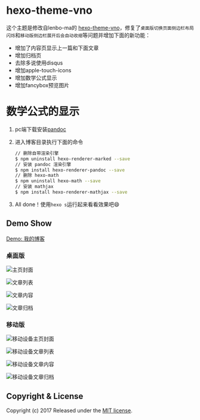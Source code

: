hexo-theme-vno
========

这个主题是修改自lenbo-ma的 [hexo-theme-vno](https://github.com/lenbo-ma/hexo-theme-vno)，修复了`桌面版切换页面侧边栏布局闪烁`和`移动版侧边栏展开后会自动收缩`等问题并增加下面的新功能：

- 增加了内容页显示上一篇和下面文章
- 增加归档页
- 去除多说使用disqus
- 增加apple-touch-icons
- 增加数学公式显示
- 增加fancybox预览图片



# 数学公式的显示

1. pc端下载安装[pandoc](http://pandoc.org/installing.html)

2. 进入博客目录执行下面的命令

   ```bash
   // 删除自带渲染引擎
   $ npm uninstall hexo-renderer-marked --save
   // 安装 pandoc 渲染引擎
   $ npm install hexo-renderer-pandoc --save
   // 删除 hexo-math
   $ npm uninstall hexo-math --save
   // 安装 mathjax
   $ npm install hexo-renderer-mathjax --save
   ```

3. All done！使用`hexo s`运行起来看看效果吧😄

## Demo Show

[Demo: 我的博客](http://skx926.com)

### 桌面版

![主页封面](source/images/show/home.png)

![文章列表](source/images/show/list.png)

![文章内容](source/images/show/page.png)

![文章归档](source/images/show/archive.png)

### 移动版

![移动设备主页封面](source/images/show/home-mobile.png)

![移动设备文章列表](source/images/show/list-mobile.png)

![移动设备文章内容](source/images/show/page-mobile.png)

![移动设备文章归档](source/images/show/archive-mobile.png)

## Copyright & License

Copyright (c) 2017  Released under the [MIT license](LICENSE).
